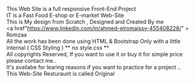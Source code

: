 This Web Site is a full responsive Front-End Project <br>
IT is a Fast Food E-shop or E-market Web-Site <br>
This is My design from Scratch , Designed and Created By me <br>
<a href"https://www.linkedin.com/in/ahmed-elromaissy-455408228/" > Romzaa</a> <br>
All the work has been done using HTML & Bootstrap Only with a little internal ( CSS Styling ) ** no style.css ** <br>
All copyrights Reserved, If you want to use it or buy it for simple price please contact me.. <br>
It's availabe for learing reasons if you want to practice for a project .. <br>
This Web-Site Resturaunt is called Original <br>
